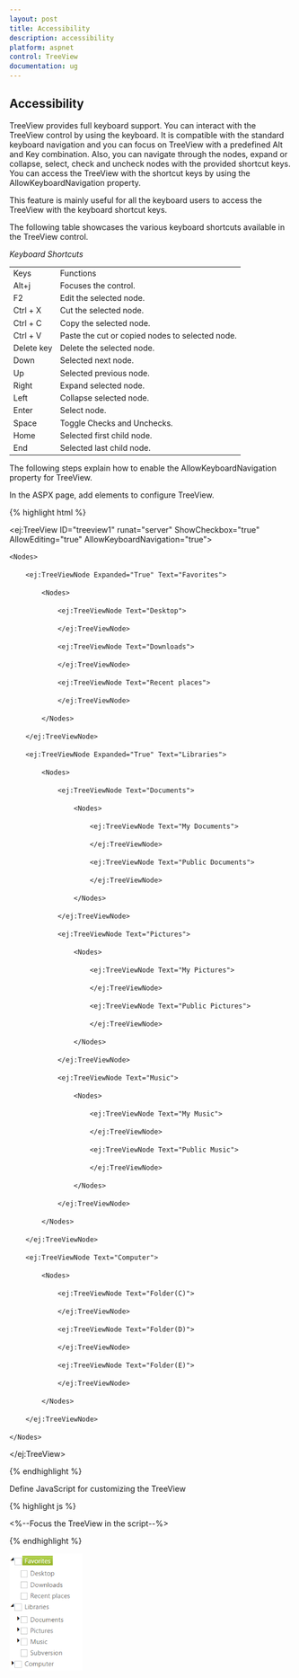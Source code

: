 ```yaml
---
layout: post
title: Accessibility
description: accessibility
platform: aspnet
control: TreeView
documentation: ug
---
```


## Accessibility

TreeView provides full keyboard support. You can interact with the TreeView control by using the keyboard. It is compatible with the standard keyboard navigation and you can focus on TreeView with a predefined Alt and Key combination. Also, you can navigate through the nodes, expand or collapse, select, check and uncheck nodes with the provided shortcut keys. You can access the TreeView with the shortcut keys by using the AllowKeyboardNavigation property.

This feature is mainly useful for all the keyboard users to access the TreeView with the keyboard shortcut keys.

The following table showcases the various keyboard shortcuts available in the TreeView control. 

_Keyboard Shortcuts_

<table>
<tr>
<td>
Keys </td><td>
Functions</td></tr>
<tr>
<td>
      Alt+j</td><td>
Focuses the control.</td></tr>
<tr>
<td>
F2</td><td>
Edit the selected node. </td></tr>
<tr>
<td>
Ctrl + X</td><td>
Cut the selected node.</td></tr>
<tr>
<td>
Ctrl + C</td><td>
Copy the selected node.</td></tr>
<tr>
<td>
Ctrl + V</td><td>
Paste the cut or copied nodes to selected node.</td></tr>
<tr>
<td>
Delete key</td><td>
Delete the selected node.</td></tr>
<tr>
<td>
Down</td><td>
Selected next node.</td></tr>
<tr>
<td>
Up</td><td>
Selected previous node.</td></tr>
<tr>
<td>
Right</td><td>
Expand selected node. </td></tr>
<tr>
<td>
Left</td><td>
Collapse selected node.</td></tr>
<tr>
<td>
Enter</td><td>
Select node.</td></tr>
<tr>
<td>
Space</td><td>
Toggle Checks and Unchecks.</td></tr>
<tr>
<td>
Home</td><td>
Selected first child node.</td></tr>
<tr>
<td>
End</td><td>
Selected last child node.</td></tr>
</table>


The following steps explain how to enable the AllowKeyboardNavigation property for TreeView.

In the ASPX page, add elements to configure TreeView.

{% highlight html %}

<ej:TreeView ID="treeview1" runat="server" ShowCheckbox="true" AllowEditing="true" AllowKeyboardNavigation="true">

    <Nodes>

        <ej:TreeViewNode Expanded="True" Text="Favorites">

            <Nodes>

                <ej:TreeViewNode Text="Desktop">

                </ej:TreeViewNode>

                <ej:TreeViewNode Text="Downloads">

                </ej:TreeViewNode>

                <ej:TreeViewNode Text="Recent places">

                </ej:TreeViewNode>

            </Nodes>

        </ej:TreeViewNode>

        <ej:TreeViewNode Expanded="True" Text="Libraries">

            <Nodes>

                <ej:TreeViewNode Text="Documents">

                    <Nodes>

                        <ej:TreeViewNode Text="My Documents">

                        </ej:TreeViewNode>

                        <ej:TreeViewNode Text="Public Documents">

                        </ej:TreeViewNode>

                    </Nodes>

                </ej:TreeViewNode>

                <ej:TreeViewNode Text="Pictures">

                    <Nodes>

                        <ej:TreeViewNode Text="My Pictures">

                        </ej:TreeViewNode>

                        <ej:TreeViewNode Text="Public Pictures">

                        </ej:TreeViewNode>

                    </Nodes>

                </ej:TreeViewNode>

                <ej:TreeViewNode Text="Music">

                    <Nodes>

                        <ej:TreeViewNode Text="My Music">

                        </ej:TreeViewNode>

                        <ej:TreeViewNode Text="Public Music">

                        </ej:TreeViewNode>

                    </Nodes>

                </ej:TreeViewNode>

            </Nodes>

        </ej:TreeViewNode>

        <ej:TreeViewNode Text="Computer">

            <Nodes>

                <ej:TreeViewNode Text="Folder(C)">

                </ej:TreeViewNode>

                <ej:TreeViewNode Text="Folder(D)">

                </ej:TreeViewNode>

                <ej:TreeViewNode Text="Folder(E)">

                </ej:TreeViewNode>

            </Nodes>

        </ej:TreeViewNode>

    </Nodes>

</ej:TreeView>



{% endhighlight %}



Define JavaScript for customizing the TreeView



{% highlight js %}

<%--Focus the TreeView in the script--%>

<script type="text/javascript">

    <%--Control focus key--%>

    $(document).on("keydown", function (e) {

        if (e.altKey && e.keyCode === 74) {

            <%--j- key code--%>

            $(".e-treeview.e-js").focus();

        }

    });	

</script>



{% endhighlight %}



![](Accessibility_images/Accessibility_img1.png) 





